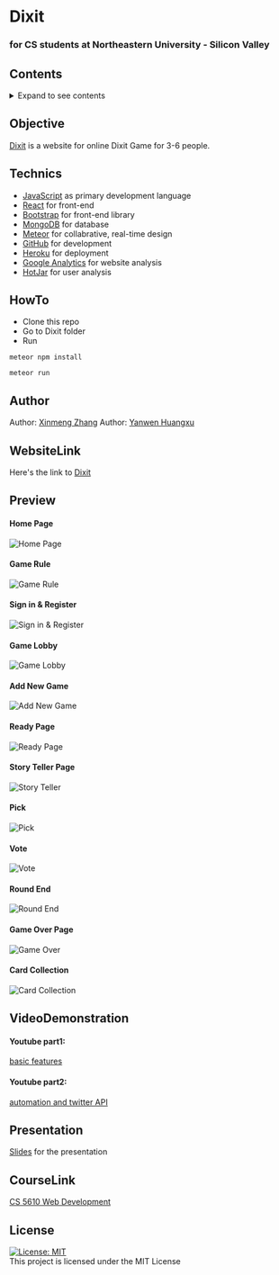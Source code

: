 # Dixit
### for CS students at Northeastern University - Silicon Valley

## Contents
<details><summary>Expand to see contents</summary>
<p>

* **[Objective](#objective)**<br />
* **[Technics](#technics)**<br />
* **[HowTo](#HowTo)**<br />
* **[Author](#author)**<br />
* **[WebsiteLink](#WebsiteLink)**<br />
* **[Preview](#preview)**<br />
* **[VideoDemonstration](#VideoDemonstration)**<br />
* **[Presentation](#presentation)**<br />
* **[CourseLink](#CourseLink)**<br />
* **[License](#license)**<br />

</p>
</details>

## Objective
[Dixit](https://dixitgame2019.herokuapp.com/) is a website for online Dixit Game for 3-6 people.

## Technics
- [JavaScript](https://www.javascript.com/) as primary development language
- [React](https://reactjs.org/) for front-end
- [Bootstrap](https://getbootstrap.com/) for front-end library
- [MongoDB](https://www.mongodb.com/) for database
- [Meteor](https://www.meteor.com/) for collabrative, real-time design
- [GitHub](https://github.com/) for development
- [Heroku](https://www.heroku.com/home) for deployment
- [Google Analytics](https://analytics.google.com/analytics/web/) for website analysis
- [HotJar](https://www.hotjar.com/) for user analysis

## HowTo
- Clone this repo
- Go to Dixit folder
- Run
```
meteor npm install
```
```
meteor run
```

## Author

Author: [Xinmeng Zhang](https://github.com/MengBanana)
Author: [Yanwen Huangxu](https://github.com/YHuangxu)


## WebsiteLink

Here's the link to [Dixit](https://dixitgame2019.herokuapp.com/)

## Preview
#### Home Page
![Home Page](https://github.com/MengBanana/Dixit/blob/master/demo/homepage.gif)
#### Game Rule
![Game Rule](https://github.com/MengBanana/Dixit/blob/master/demo/0-2.png)
#### Sign in & Register
![Sign in & Register](https://github.com/MengBanana/Dixit/blob/master/demo/signin.gif)
#### Game Lobby
![Game Lobby](https://github.com/MengBanana/Dixit/blob/master/demo/3.png)
#### Add New Game
![Add New Game](https://github.com/MengBanana/Dixit/blob/master/demo/4-1.png)
#### Ready Page
![Ready Page](https://github.com/MengBanana/Dixit/blob/master/demo/5-1%20ready%20page.png)
#### Story Teller Page
![Story Teller](https://github.com/MengBanana/Dixit/blob/master/demo/5-2%20Storyteller%20page.png)
#### Pick
![Pick](https://github.com/MengBanana/Dixit/blob/master/demo/5-4%20player%20pick%20page.png)
#### Vote
![Vote](https://github.com/MengBanana/Dixit/blob/master/demo/5-5%20player%20vote%20page.png)
#### Round End
![Round End](https://github.com/MengBanana/Dixit/blob/master/demo/5-6%20round%20end%20page.png)
#### Game Over Page
![Game Over](https://github.com/MengBanana/Dixit/blob/master/demo/5-7%20game%20over%20page.png)
#### Card Collection
![Card Collection](https://github.com/MengBanana/Dixit/blob/master/demo/cardcollection.gif)


## VideoDemonstration
#### Youtube part1:
[basic features](https://www.youtube.com/watch?v=lAZLEkL4uAM&feature=youtu.be)
#### Youtube part2:
[automation and twitter API](https://www.youtube.com/watch?v=fyL9C1HdC8E&feature=youtu.be)

## Presentation
[Slides](https://docs.google.com/presentation/d/1fkfnC75fKTtWMfDX6Gm_PAkMh7ykKVILCq5lec_JILY/edit#slide=id.g35f391192_029) for the presentation

## CourseLink
[CS 5610 Web Development](http://johnguerra.co/classes/webDevelopment_spring_2019/)

## License
[![License: MIT](https://img.shields.io/badge/License-MIT-yellow.svg)](https://opensource.org/licenses/MIT)  
This project is licensed under the MIT License

